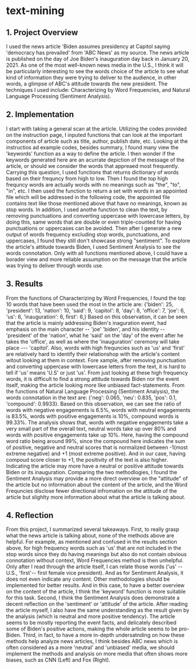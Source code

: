 # text-mining

## 1. Project Overview
I used the news article 'Biden assumes presidency at Capitol saying 'democracy has prevailed' from 'ABC News' as my source. The news article is published on the day of Joe Biden's inauguration day back in January 20, 2021. As one of the most well-known news media in the U.S., I think it will be particularly interesting to see the words choice of the article to see what kind of information they were trying to deliver to the audience, in other words, a glimpse of ABC's attitude towards the new president. The techniques I used include: Characterizing by Word Frequencies, and Natural Language Processing (Sentiment Analysis).

## 2. Implementation
I start with taking a general scan at the article. Utilizing the codes provided on the instruction page, I inputed functions that can look at the important components of article such as title, author, publish date, etc. Looking at the instructios ad example codes, besides summary, I found many view the 'keywords' function as a way to define the article. I then wonder if the keywords generated here are an acurrate depiction of the message of the article, or should we consider the words that appreaed most frequently. Carrying this question, I used functions that returns dictionary of words based on their frequncy from high to low. Then I found the top high frequncy words are actually words with no meanings such as "the", "to", "in", etc. I then used the function to return a set with words in an appointed file which will be addressed in the following code, the appointed file contains text like those mentioned above that have no meanings, known as stop words. In addition, I used anothe function to clean the text, by removing punctuations and converting uppercase with lowercase letters, by doing this, same words that are double or even triple-counted for having punctuations or uppercases can be avoided. Then after I generate a new output of words frequency excluding stop words, punctuations, and uppercases, I found they still don't showcase strong "sentiment". To explore the article's attitude towards Biden, I used Sentiment Analysis to see the words connotation. Only with all functions mentioned above, I could have a borader view and more reliable assumption on the message that the article was trying to deliver through words use.

## 3. Results
From the functions of Characterizing by Word Frequencies, I found the top 10 words that have been used the most in the article are: {'biden': 25, 'president': 13, 'nation': 10, 'said': 9, 'capitol': 8, 'day': 8, 'office': 7, 'joe': 6, 'us': 6, 'inauguration': 6, first': 6,}
Based on this observation, it can be seen that the article is mainly addressing Biden's inaguration event, had emphasis on the main character -- 'joe' 'biden', and his identity -- 'president' of the 'nation', what he 'said' on the 'day' of the event after he takes the 'office', as well as where the 'inauguration' ceremony will take place --- 'capitol'. Also, words with high frequncies such as 'us' and 'first' are relatively hard to identify their relationshop with the article's content witout looking at them in context. Fore xample, after removing punctuation and converting uppercase with lowercase letters from the text, it is hard to tell if 'us' means 'U.S' or just 'us'. From just looking at these high frequency words, it is difficult to find a strong attitude towards Biden nor the event itself, making the article looking more like unbiased fact-statements.
From the functions of Natural Language Processing (Sentiment Analysis), the words connotation in the text are: {'neg': 0.065, 'neu': 0.835, 'pos': 0.1, 'compound': 0.9933}.
Based on this observation, we can see the ratio of words with negative engagements is 6.5%, words with neutral engagements is 83.5%, words with positive engagements is 10%, compound words is 99.33%. The analysis shows that, words with negative engagements take a very small part of the overall text, neutral words take up over 80% and words with positive engagements take up 10%. Here, having the compound word ratio being around 99%, since the compound here indicates the sum of positive, negative and neutral scores that is normalized between -1(most extreme negative) and +1 (most extreme positive). And in our case, having compoud score closer to +1, the positivity of the text is also higher. Indicating the article may more have a neutral or positive attitude towards Biden or its inauguration.
Comparing the two methodlogies, I found the Sentiment Analysis may provide a more direct overview on the "attitude" of the article but no information about the content of the article, and the Word Frequncies disclose fewer directional infromation on the attitude of the article but slighlty more information about what the article is talking about.

## 4. Reflection
From this project, I summarized several takeaways. First, to really grasp what the news article is talking about, none of the methods above are helpful. For example, as mentioned and confused in the results section above, for high frequency words such as 'us' that are not included in the stop words since they do having meanings but also do not contain obvious connotation without context, Word Frequencies method is then unhelpful. Only after I read through the article itself, I can relate those words ('us' -- U.S., 'first'-- first female vice president). And as for Sentiment Analysis, it does not even indicate any content. Other methodologies should be implemented for better results. And in this case, to have a better overview on the content of the article, I think the 'keyword' function is more suitable for this task. Second, I think the Sentiment Analysis does demonstrate a decent reflection on the 'sentiment' or 'attitude' of the article. After reading the article myself, I also have the same understanding as the result given by the analysis (which is neutral and more positive tendency). The article seems to be mostly reporting the event facts, and delicately described some of Biden's positive actions, making the whole article seems to be pro-Biden. Third, in fact, to have a more in-depth undersatnding on how these methods help analyze news articles, I think besides ABC news which is often considered as a more 'neutral' and 'unbiased' media, we should implement the methods and analysis on more media that often shows more biases, such as CNN (Left) and Fox (Right).
